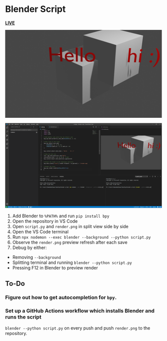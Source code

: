 # Blender Script

[**LIVE**](https://tomashubelbauer.github.io/blender-script)

![](render.png)

![](screenshot.png)

1. Add Blender to `%PATH%` and run `pip install bpy`
2. Open the repository in VS Code
3. Open `script.py` and `render.png` in split view side by side
3. Open the VS Code terminal
4. Run `npx nodemon --exec blender --background --python script.py`
5. Observe the `render.png` preview refresh after each save
6. Debug by either:
  - Removing `--background`
  - Splitting terminal and running `blender --python script.py`
  - Pressing F12 in Blender to preview render

## To-Do

### Figure out how to get autocompletion for `bpy`.

### Set up a GitHub Actions workflow which installs Blender and runs the script

`blender --python script.py` on every push and push `render.png` to the repository.
